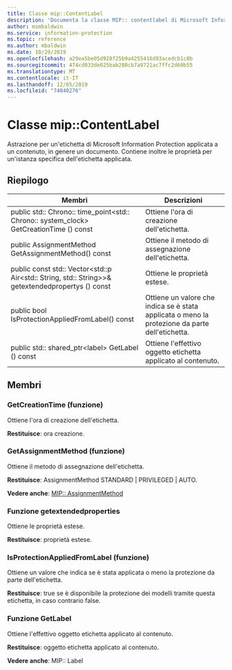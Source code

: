 ```yaml
---
title: Classe mip::ContentLabel
description: 'Documenta la classe MIP:: contentlabel di Microsoft Information Protection (MIP) SDK.'
author: msmbaldwin
ms.service: information-protection
ms.topic: reference
ms.author: mbaldwin
ms.date: 10/29/2019
ms.openlocfilehash: a29ea5be05d928f25b9a4255416d93acedcb1c0b
ms.sourcegitcommit: 474cd033de025bab280cb7a9721ac7ffc2d60b55
ms.translationtype: MT
ms.contentlocale: it-IT
ms.lasthandoff: 12/05/2019
ms.locfileid: "74840276"
---
```

# <a name="class-mipcontentlabel"></a>Classe mip::ContentLabel 
Astrazione per un'etichetta di Microsoft Information Protection applicata a un contenuto, in genere un documento.
Contiene inoltre le proprietà per un'istanza specifica dell'etichetta applicata.
  
## <a name="summary"></a>Riepilogo
 Membri                        | Descrizioni                                
--------------------------------|---------------------------------------------
public std:: Chrono:: time_point\<std:: Chrono:: system_clock\> GetCreationTime () const  |  Ottiene l'ora di creazione dell'etichetta.
public AssignmentMethod GetAssignmentMethod() const  |  Ottiene il metodo di assegnazione dell'etichetta.
public const std:: Vector\<std::p Air\<std:: String, std:: String\>\>& getextendedpropertys () const  |  Ottiene le proprietà estese.
public bool IsProtectionAppliedFromLabel() const  |  Ottiene un valore che indica se è stata applicata o meno la protezione da parte dell'etichetta.
public std:: shared_ptr\<label\> GetLabel () const  |  Ottiene l'effettivo oggetto etichetta applicato al contenuto.
  
## <a name="members"></a>Membri
  
### <a name="getcreationtime-function"></a>GetCreationTime (funzione)
Ottiene l'ora di creazione dell'etichetta.

  
**Restituisce**: ora creazione.
  
### <a name="getassignmentmethod-function"></a>GetAssignmentMethod (funzione)
Ottiene il metodo di assegnazione dell'etichetta.

  
**Restituisce**: AssignmentMethod STANDARD | PRIVILEGED | AUTO. 
  
**Vedere anche**: [MIP:: AssignmentMethod](mip-enums-and-structs.md#assignmentmethod-enum)
  
### <a name="getextendedproperties-function"></a>Funzione getextendedproperties
Ottiene le proprietà estese.

  
**Restituisce**: proprietà estese.
  
### <a name="isprotectionappliedfromlabel-function"></a>IsProtectionAppliedFromLabel (funzione)
Ottiene un valore che indica se è stata applicata o meno la protezione da parte dell'etichetta.

  
**Restituisce**: true se è disponibile la protezione dei modelli tramite questa etichetta, in caso contrario false.
  
### <a name="getlabel-function"></a>Funzione GetLabel
Ottiene l'effettivo oggetto etichetta applicato al contenuto.

  
**Restituisce**: oggetto etichetta applicato al contenuto. 
  
**Vedere anche**: MIP:: Label